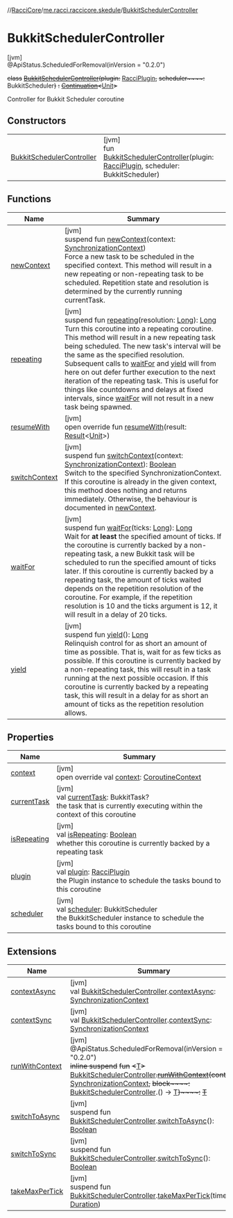 //[RacciCore](../../../index.md)/[me.racci.raccicore.skedule](../index.md)/[BukkitSchedulerController](index.md)

# BukkitSchedulerController

[jvm]\
@ApiStatus.ScheduledForRemoval(inVersion = "0.2.0")

~~class~~ [~~BukkitSchedulerController~~](index.md)~~(~~~~plugin~~~~:~~ [RacciPlugin](../../me.racci.raccicore/-racci-plugin/index.md)~~,~~ ~~scheduler~~~~:~~ BukkitScheduler~~)~~ ~~:~~ [~~Continuation~~](https://kotlinlang.org/api/latest/jvm/stdlib/kotlin.coroutines/-continuation/index.html)~~&lt;~~[Unit](https://kotlinlang.org/api/latest/jvm/stdlib/kotlin/-unit/index.html)~~&gt;~~ 

Controller for Bukkit Scheduler coroutine

## Constructors

| | |
|---|---|
| [BukkitSchedulerController](-bukkit-scheduler-controller.md) | [jvm]<br>fun [BukkitSchedulerController](-bukkit-scheduler-controller.md)(plugin: [RacciPlugin](../../me.racci.raccicore/-racci-plugin/index.md), scheduler: BukkitScheduler) |

## Functions

| Name | Summary |
|---|---|
| [newContext](new-context.md) | [jvm]<br>suspend fun [newContext](new-context.md)(context: [SynchronizationContext](../-synchronization-context/index.md))<br>Force a new task to be scheduled in the specified context. This method will result in a new repeating or non-repeating task to be scheduled. Repetition state and resolution is determined by the currently running currentTask. |
| [repeating](repeating.md) | [jvm]<br>suspend fun [repeating](repeating.md)(resolution: [Long](https://kotlinlang.org/api/latest/jvm/stdlib/kotlin/-long/index.html)): [Long](https://kotlinlang.org/api/latest/jvm/stdlib/kotlin/-long/index.html)<br>Turn this coroutine into a repeating coroutine. This method will result in a new repeating task being scheduled. The new task's interval will be the same as the specified resolution. Subsequent calls to [waitFor](wait-for.md) and [yield](yield.md) will from here on out defer further execution to the next iteration of the repeating task. This is useful for things like countdowns and delays at fixed intervals, since [waitFor](wait-for.md) will not result in a new task being spawned. |
| [resumeWith](resume-with.md) | [jvm]<br>open override fun [resumeWith](resume-with.md)(result: [Result](https://kotlinlang.org/api/latest/jvm/stdlib/kotlin/-result/index.html)&lt;[Unit](https://kotlinlang.org/api/latest/jvm/stdlib/kotlin/-unit/index.html)&gt;) |
| [switchContext](switch-context.md) | [jvm]<br>suspend fun [switchContext](switch-context.md)(context: [SynchronizationContext](../-synchronization-context/index.md)): [Boolean](https://kotlinlang.org/api/latest/jvm/stdlib/kotlin/-boolean/index.html)<br>Switch to the specified SynchronizationContext. If this coroutine is already in the given context, this method does nothing and returns immediately. Otherwise, the behaviour is documented in [newContext](new-context.md). |
| [waitFor](wait-for.md) | [jvm]<br>suspend fun [waitFor](wait-for.md)(ticks: [Long](https://kotlinlang.org/api/latest/jvm/stdlib/kotlin/-long/index.html)): [Long](https://kotlinlang.org/api/latest/jvm/stdlib/kotlin/-long/index.html)<br>Wait for **at least** the specified amount of ticks. If the coroutine is currently backed by a non-repeating task, a new Bukkit task will be scheduled to run the specified amount of ticks later. If this coroutine is currently backed by a repeating task, the amount of ticks waited depends on the repetition resolution of the coroutine. For example, if the repetition resolution is 10 and the ticks argument is 12, it will result in a delay of 20 ticks. |
| [yield](yield.md) | [jvm]<br>suspend fun [yield](yield.md)(): [Long](https://kotlinlang.org/api/latest/jvm/stdlib/kotlin/-long/index.html)<br>Relinquish control for as short an amount of time as possible. That is, wait for as few ticks as possible. If this coroutine is currently backed by a non-repeating task, this will result in a task running at the next possible occasion. If this coroutine is currently backed by a repeating task, this will result in a delay for as short an amount of ticks as the repetition resolution allows. |

## Properties

| Name | Summary |
|---|---|
| [context](context.md) | [jvm]<br>open override val [context](context.md): [CoroutineContext](https://kotlinlang.org/api/latest/jvm/stdlib/kotlin.coroutines/-coroutine-context/index.html) |
| [currentTask](current-task.md) | [jvm]<br>val [currentTask](current-task.md): BukkitTask?<br>the task that is currently executing within the context of this coroutine |
| [isRepeating](is-repeating.md) | [jvm]<br>val [isRepeating](is-repeating.md): [Boolean](https://kotlinlang.org/api/latest/jvm/stdlib/kotlin/-boolean/index.html)<br>whether this coroutine is currently backed by a repeating task |
| [plugin](plugin.md) | [jvm]<br>val [plugin](plugin.md): [RacciPlugin](../../me.racci.raccicore/-racci-plugin/index.md)<br>the Plugin instance to schedule the tasks bound to this coroutine |
| [scheduler](scheduler.md) | [jvm]<br>val [scheduler](scheduler.md): BukkitScheduler<br>the BukkitScheduler instance to schedule the tasks bound to this coroutine |

## Extensions

| Name | Summary |
|---|---|
| [contextAsync](../../me.racci.raccicore.api.utils.extensions/context-async.md) | [jvm]<br>val [BukkitSchedulerController](index.md).[contextAsync](../../me.racci.raccicore.api.utils.extensions/context-async.md): [SynchronizationContext](../-synchronization-context/index.md) |
| [contextSync](../../me.racci.raccicore.api.utils.extensions/context-sync.md) | [jvm]<br>val [BukkitSchedulerController](index.md).[contextSync](../../me.racci.raccicore.api.utils.extensions/context-sync.md): [SynchronizationContext](../-synchronization-context/index.md) |
| [runWithContext](../run-with-context.md) | [jvm]<br>@ApiStatus.ScheduledForRemoval(inVersion = "0.2.0")<br>~~inline suspend~~ ~~fun~~ ~~&lt;~~[T](../run-with-context.md)~~&gt;~~ [BukkitSchedulerController](index.md)~~.~~[~~runWithContext~~](../run-with-context.md)~~(~~~~context~~~~:~~ [SynchronizationContext](../-synchronization-context/index.md)~~,~~ ~~block~~~~:~~ [BukkitSchedulerController](index.md).() -&gt; [T](../run-with-context.md)~~)~~~~:~~ [~~T~~](../run-with-context.md) |
| [switchToAsync](../../me.racci.raccicore.api.utils.extensions/switch-to-async.md) | [jvm]<br>suspend fun [BukkitSchedulerController](index.md).[switchToAsync](../../me.racci.raccicore.api.utils.extensions/switch-to-async.md)(): [Boolean](https://kotlinlang.org/api/latest/jvm/stdlib/kotlin/-boolean/index.html) |
| [switchToSync](../../me.racci.raccicore.api.utils.extensions/switch-to-sync.md) | [jvm]<br>suspend fun [BukkitSchedulerController](index.md).[switchToSync](../../me.racci.raccicore.api.utils.extensions/switch-to-sync.md)(): [Boolean](https://kotlinlang.org/api/latest/jvm/stdlib/kotlin/-boolean/index.html) |
| [takeMaxPerTick](../../me.racci.raccicore.api.utils.extensions/take-max-per-tick.md) | [jvm]<br>suspend fun [BukkitSchedulerController](index.md).[takeMaxPerTick](../../me.racci.raccicore.api.utils.extensions/take-max-per-tick.md)(time: [Duration](https://kotlinlang.org/api/latest/jvm/stdlib/kotlin.time/-duration/index.html)) |
